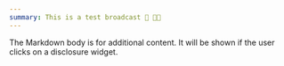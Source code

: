 ```yaml
---
summary: This is a test broadcast 🚀 🧑‍🚀
---
```


The Markdown body is for additional content. It will be shown if the user clicks on a disclosure widget.
